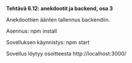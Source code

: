 **Tehtävä 6.12: anekdootit ja backend, osa 3**

Anekdoottien äänten tallennus backendiin.

Asennus:
    npm install

Sovelluksen käynnistys:
    npm start

Sovellus löytyy osoitteesta http://localhost:3000/
